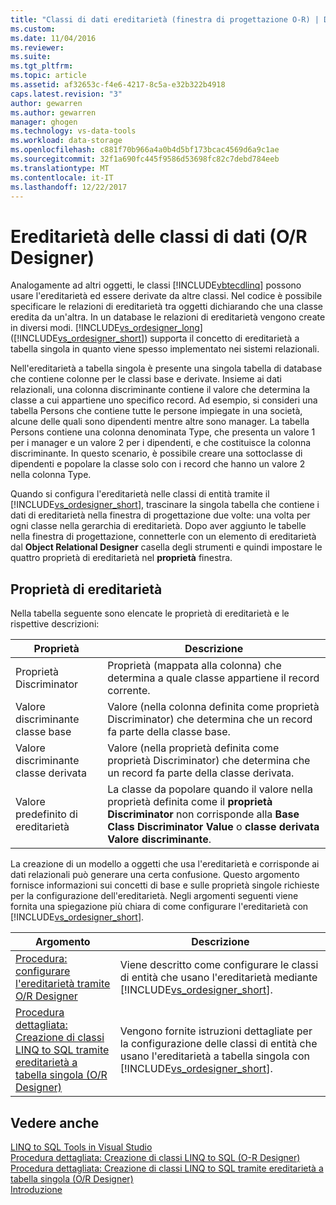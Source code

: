 ```yaml
---
title: "Classi di dati ereditarietà (finestra di progettazione O-R) | Documenti Microsoft"
ms.custom: 
ms.date: 11/04/2016
ms.reviewer: 
ms.suite: 
ms.tgt_pltfrm: 
ms.topic: article
ms.assetid: af32653c-f4e6-4217-8c5a-e32b322b4918
caps.latest.revision: "3"
author: gewarren
ms.author: gewarren
manager: ghogen
ms.technology: vs-data-tools
ms.workload: data-storage
ms.openlocfilehash: c881f70b966a4a0b4d5bf173bcac4569d6a9c1ae
ms.sourcegitcommit: 32f1a690fc445f9586d53698fc82c7debd784eeb
ms.translationtype: MT
ms.contentlocale: it-IT
ms.lasthandoff: 12/22/2017
---
```

# <a name="data-class-inheritance-or-designer"></a>Ereditarietà delle classi di dati (O/R Designer)
Analogamente ad altri oggetti, le classi [!INCLUDE[vbtecdlinq](../data-tools/includes/vbtecdlinq_md.md)] possono usare l'ereditarietà ed essere derivate da altre classi. Nel codice è possibile specificare le relazioni di ereditarietà tra oggetti dichiarando che una classe eredita da un'altra. In un database le relazioni di ereditarietà vengono create in diversi modi. [!INCLUDE[vs_ordesigner_long](../data-tools/includes/vs_ordesigner_long_md.md)] ([!INCLUDE[vs_ordesigner_short](../data-tools/includes/vs_ordesigner_short_md.md)]) supporta il concetto di ereditarietà a tabella singola in quanto viene spesso implementato nei sistemi relazionali.  
  
 Nell'ereditarietà a tabella singola è presente una singola tabella di database che contiene colonne per le classi base e derivate. Insieme ai dati relazionali, una colonna discriminante contiene il valore che determina la classe a cui appartiene uno specifico record. Ad esempio, si consideri una tabella Persons che contiene tutte le persone impiegate in una società, alcune delle quali sono dipendenti mentre altre sono manager. La tabella Persons contiene una colonna denominata Type, che presenta un valore 1 per i manager e un valore 2 per i dipendenti, e che costituisce la colonna discriminante. In questo scenario, è possibile creare una sottoclasse di dipendenti e popolare la classe solo con i record che hanno un valore 2 nella colonna Type.  
  
 Quando si configura l'ereditarietà nelle classi di entità tramite il [!INCLUDE[vs_ordesigner_short](../data-tools/includes/vs_ordesigner_short_md.md)], trascinare la singola tabella che contiene i dati di ereditarietà nella finestra di progettazione due volte: una volta per ogni classe nella gerarchia di ereditarietà. Dopo aver aggiunto le tabelle nella finestra di progettazione, connetterle con un elemento di ereditarietà dal **Object Relational Designer** casella degli strumenti e quindi impostare le quattro proprietà di ereditarietà nel **proprietà** finestra.  
  
## <a name="inheritance-properties"></a>Proprietà di ereditarietà  
 Nella tabella seguente sono elencate le proprietà di ereditarietà e le rispettive descrizioni:  
  
|Proprietà|Descrizione|  
|--------------|-----------------|  
|Proprietà Discriminator|Proprietà (mappata alla colonna) che determina a quale classe appartiene il record corrente.|  
|Valore discriminante classe base|Valore (nella colonna definita come proprietà Discriminator) che determina che un record fa parte della classe base.|  
|Valore discriminante classe derivata|Valore (nella proprietà definita come proprietà Discriminator) che determina che un record fa parte della classe derivata.|  
|Valore predefinito di ereditarietà|La classe da popolare quando il valore nella proprietà definita come il **proprietà Discriminator** non corrisponde alla **Base Class Discriminator Value** o **classe derivata Valore discriminante**.|  
  
 La creazione di un modello a oggetti che usa l'ereditarietà e corrisponde ai dati relazionali può generare una certa confusione. Questo argomento fornisce informazioni sui concetti di base e sulle proprietà singole richieste per la configurazione dell'ereditarietà. Negli argomenti seguenti viene fornita una spiegazione più chiara di come configurare l'ereditarietà con [!INCLUDE[vs_ordesigner_short](../data-tools/includes/vs_ordesigner_short_md.md)].  
  
|Argomento|Descrizione|  
|-----------|-----------------|  
|[Procedura: configurare l'ereditarietà tramite O/R Designer](../data-tools/how-to-configure-inheritance-by-using-the-o-r-designer.md)|Viene descritto come configurare le classi di entità che usano l'ereditarietà mediante [!INCLUDE[vs_ordesigner_short](../data-tools/includes/vs_ordesigner_short_md.md)].|  
|[Procedura dettagliata: Creazione di classi LINQ to SQL tramite ereditarietà a tabella singola (O/R Designer)](../data-tools/walkthrough-creating-linq-to-sql-classes-by-using-single-table-inheritance-o-r-designer.md)|Vengono fornite istruzioni dettagliate per la configurazione delle classi di entità che usano l'ereditarietà a tabella singola con [!INCLUDE[vs_ordesigner_short](../data-tools/includes/vs_ordesigner_short_md.md)].|  
  
## <a name="see-also"></a>Vedere anche  
 [LINQ to SQL Tools in Visual Studio](../data-tools/linq-to-sql-tools-in-visual-studio2.md)   
 [Procedura dettagliata: Creazione di classi LINQ to SQL (O-R Designer)](how-to-create-linq-to-sql-classes-mapped-to-tables-and-views-o-r-designer.md)   
 [Procedura dettagliata: Creazione di classi LINQ to SQL tramite ereditarietà a tabella singola (O/R Designer)](../data-tools/walkthrough-creating-linq-to-sql-classes-by-using-single-table-inheritance-o-r-designer.md)   
 [Introduzione](/dotnet/framework/data/adonet/sql/linq/getting-started)